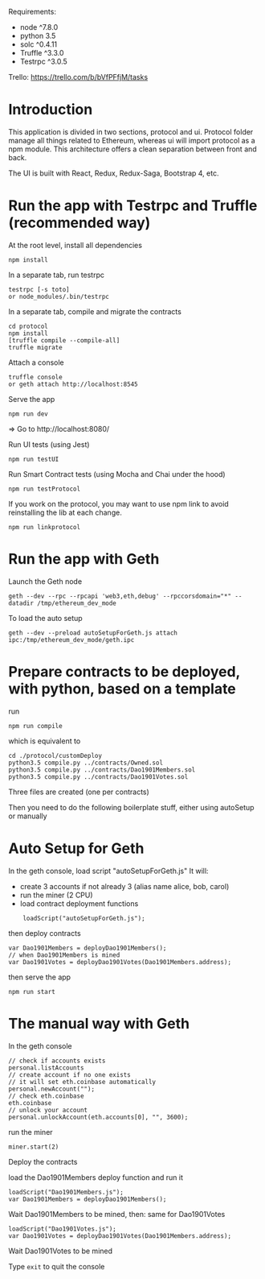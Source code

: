 Requirements:
- node ^7.8.0
- python 3.5
- solc ^0.4.11
- Truffle ^3.3.0
- Testrpc ^3.0.5

Trello: https://trello.com/b/bVfPFfjM/tasks

Introduction
============

This application is divided in two sections, protocol and ui.
Protocol folder manage all things related to Ethereum, whereas ui will import protocol as a npm module.
This architecture offers a clean separation between front and back.

The UI is built with React, Redux, Redux-Saga, Bootstrap 4, etc.
    

Run the app with Testrpc and Truffle (recommended way)
======================================================

At the root level, install all dependencies

    npm install

In a separate tab, run testrpc

    testrpc [-s toto]
    or node_modules/.bin/testrpc
    
In a separate tab, compile and migrate the contracts

    cd protocol
    npm install
    [truffle compile --compile-all]
    truffle migrate

Attach a console

    truffle console
    or geth attach http://localhost:8545

Serve the app

    npm run dev

=> Go to http://localhost:8080/

Run UI tests (using Jest)

    npm run testUI

Run Smart Contract tests (using Mocha and Chai under the hood)

    npm run testProtocol
    
    
If you work on the protocol, you may want to use npm link to avoid reinstalling the lib at each change.
    
    npm run linkprotocol
    
    

Run the app with Geth
=====================

Launch the Geth node

    geth --dev --rpc --rpcapi 'web3,eth,debug' --rpccorsdomain="*" --datadir /tmp/ethereum_dev_mode

To load the auto setup

    geth --dev --preload autoSetupForGeth.js attach ipc:/tmp/ethereum_dev_mode/geth.ipc
    

Prepare contracts to be deployed, with python, based on a template 
==================================================================
run

    npm run compile

which is equivalent to

    cd ./protocol/customDeploy
    python3.5 compile.py ../contracts/Owned.sol
    python3.5 compile.py ../contracts/Dao1901Members.sol
    python3.5 compile.py ../contracts/Dao1901Votes.sol

Three files are created (one per contracts)

Then you need to do the following boilerplate stuff, either using autoSetup or manually


Auto Setup for Geth
===================
In the geth console,
load script "autoSetupForGeth.js"
It will:
 - create 3 accounts if not already 3 (alias name alice, bob, carol)
 - run the miner (2 CPU)
 - load contract deployment functions

```
    loadScript("autoSetupForGeth.js");
```

then deploy contracts

    var Dao1901Members = deployDao1901Members();
    // when Dao1901Members is mined
    var Dao1901Votes = deployDao1901Votes(Dao1901Members.address);

then serve the app

    npm run start


The manual way with Geth
========================
In the geth console

    // check if accounts exists
    personal.listAccounts 
    // create account if no one exists
    // it will set eth.coinbase automatically
    personal.newAccount("");
    // check eth.coinbase
    eth.coinbase
    // unlock your account
    personal.unlockAccount(eth.accounts[0], "", 3600);
    
run the miner 

    miner.start(2)
    
Deploy the contracts

load the Dao1901Members deploy function and run it

    loadScript("Dao1901Members.js");
    var Dao1901Members = deployDao1901Members();

Wait Dao1901Members to be mined, then:
same for Dao1901Votes

    loadScript("Dao1901Votes.js");
    var Dao1901Votes = deployDao1901Votes(Dao1901Members.address);
    
Wait Dao1901Votes to be mined

Type `exit` to quit the console 